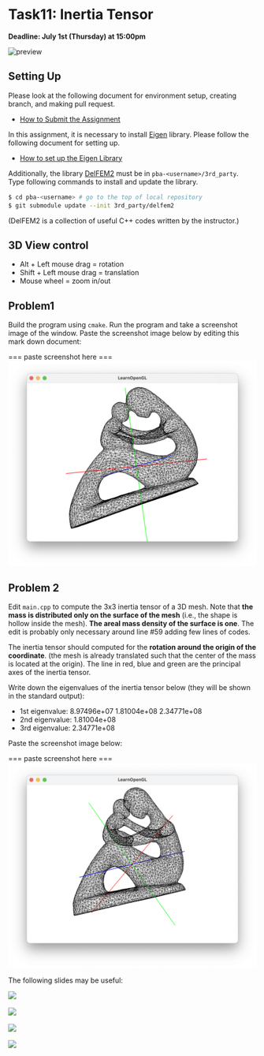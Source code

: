 # Task11: Inertia Tensor

**Deadline: July 1st (Thursday) at 15:00pm**

![preview](preview.png)

## Setting Up

Please look at the following document for environment setup, creating branch, and making pull request.

- [How to Submit the Assignment](../doc/submit.md)

In this assignment, it is necessary to install [Eigen](https://eigen.tuxfamily.org/index.php?title=Main_Page) library. Please follow the following document for setting up.    

- [How to set up the Eigen Library](../doc/setup_eigen.md)  

Additionally, the library [DelFEM2](https://github.com/nobuyuki83/delfem2) must be in `pba-<username>/3rd_party`.  
Type following commands to install and update the library.

```bash
$ cd pba-<username> # go to the top of local repository
$ git submodule update --init 3rd_party/delfem2
```

(DelFEM2 is a collection of useful C++ codes written by the instructor.)



## 3D View control

- Alt + Left mouse drag = rotation
- Shift + Left mouse drag = translation 
- Mouse wheel = zoom in/out
  


## Problem1

Build the program using `cmake`. 
Run the program and take a screenshot image of the window. Paste the screenshot image below by editing this mark down document:

=== paste screenshot here ===
![problem1](problem1.png)

## Problem 2

Edit `main.cpp` to compute the 3x3 inertia tensor of a 3D mesh.
Note that **the mass is distributed only on the surface of the mesh** (i.e., the shape is hollow inside the mesh).
**The areal mass density of the surface is one**. 
The edit is probably only necessary around line #59 adding few lines of codes.

The inertia tensor should computed for the **rotation around the origin of the coordinate**. 
(the mesh is already translated such that the center of the mass is located at the origin).
The line in red, blue and green are the principal axes of the inertia tensor.

Write down the eigenvalues of the inertia tensor below (they will be shown in the standard output):
- 1st eigenvalue: 8.97496e+07 1.81004e+08 2.34771e+08
- 2nd eigenvalue: 1.81004e+08 
- 3rd eigenvalue: 2.34771e+08


Paste the screenshot image below:

=== paste screenshot here ===
![problem2](problem2.png)


The following slides may be useful:

![](slide0.png)

![](slide1.png)

![](slide2.png)

![](slide3.png)











